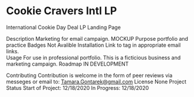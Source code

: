 # Cookie Cravers Intl LP
 International Cookie Day Deal LP
Landing Page

Description
	Marketing for email campaign. MOCKUP
Purpose
  portfolio and practice
Badges
	Not Avalible
Installation 
	Link to <a> tag in appropriate email links.  
Usage
	For use in professional portfolio. This is a ficticious business and marketing campaign. 
Roadmap
	IN DEVELOPMENT
	
Contributing
	Contribution is welcome in the form of peer reviews via messeges or email to: Tamara.Gontarek@gmail.com
License
	None 
Project Status 
	Start of Project: 12/18/2020 
    In Progress: 12/18/2020